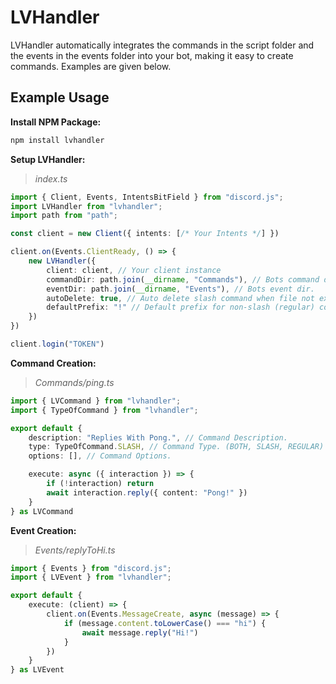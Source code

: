# LVHandler

LVHandler automatically integrates the commands in the script folder and the events in the events folder into your bot, making it easy to create commands. Examples are given below.

## Example Usage

**Install NPM Package:**
```css
npm install lvhandler
```

**Setup LVHandler:**
> _index.ts_
```ts
import { Client, Events, IntentsBitField } from "discord.js";
import LVHandler from "lvhandler";
import path from "path";

const client = new Client({ intents: [/* Your Intents */] })

client.on(Events.ClientReady, () => {
    new LVHandler({
        client: client, // Your client instance
        commandDir: path.join(__dirname, "Commands"), // Bots command dir.
        eventDir: path.join(__dirname, "Events"), // Bots event dir.
        autoDelete: true, // Auto delete slash command when file not exists.
        defaultPrefix: "!" // Default prefix for non-slash (regular) commands.
    })
})

client.login("TOKEN")
```

**Command Creation:**
> _Commands/ping.ts_
```ts
import { LVCommand } from "lvhandler";
import { TypeOfCommand } from "lvhandler";

export default {
    description: "Replies With Pong.", // Command Description.
    type: TypeOfCommand.SLASH, // Command Type. (BOTH, SLASH, REGULAR)
    options: [], // Command Options.

    execute: async ({ interaction }) => {
        if (!interaction) return
        await interaction.reply({ content: "Pong!" })
    }
} as LVCommand
```

**Event Creation:**
> _Events/replyToHi.ts_
```ts
import { Events } from "discord.js";
import { LVEvent } from "lvhandler";

export default {
    execute: (client) => {
        client.on(Events.MessageCreate, async (message) => {
            if (message.content.toLowerCase() === "hi") {
                await message.reply("Hi!")
            }
        })
    }
} as LVEvent
```
